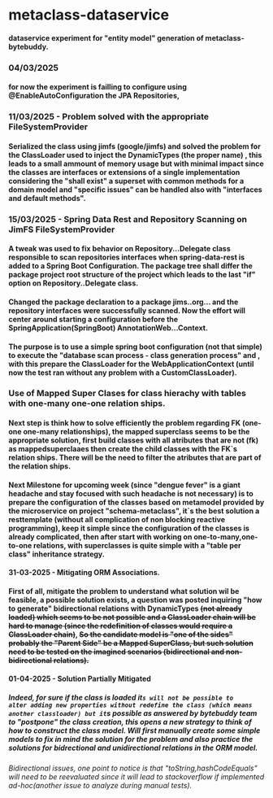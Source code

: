 # metaclass-dataservice
#### dataservice experiment for  "entity model" generation of metaclass-bytebuddy.

### 04/03/2025
#### for now the experiment is failling to configure using @EnableAutoConfiguration the JPA Repositories, 


### 11/03/2025 - Problem solved with the appropriate FileSystemProvider
#### Serialized the class using jimfs (google/jimfs) and solved the problem for the ClassLoader used to inject the DynamicTypes (the proper name) , this leads to a small ammount of memory usage but with minimal impact since the classes are interfaces or extensions of a single implementation considering the "shall exist" a superset with common methods for a domain model and "specific issues" can be handled also with "interfaces and default methods".

### 15/03/2025 - Spring Data Rest and Repository Scanning on JimFS FileSystemProvider
#### A tweak was used to fix behavior on Repository...Delegate class responsible to scan repositories interfaces when spring-data-rest is added to a Spring Boot Configuration. The package  tree shall differ the package project root structure of the project which leads to the last "if" option on Repository..Delegate class.

#### Changed the package declaration to a package jims..org... and the repository interfaces were successfully scanned. Now the effort will center around starting a configuration before the SpringApplication(SpringBoot) AnnotationWeb...Context.   
#### The purpose is to use a simple spring boot configuration (not that simple) to execute the "database scan process - class generation process" and , with this prepare the ClassLoader for the WebApplicationContext (until now the test ran without any problem with a CustomClassLoader).

### Use  of Mapped Super Clases for class hierachy with tables with one-many one-one relation ships.
#### Next step is think how to solve efficiently the problem regarding FK (one-one one-many relationships), the mapped superclass seems to be the appropriate solution, first build classes with all atributes that are not (fk) as mappedsuperclaaes then create the child classes with the FK`s relation ships. There will be the need to filter the atributes that are part of the relation ships.  

#### Next Milestone for upcoming week (since "dengue fever" is a giant headache and stay focused with such headache is not necessary) is to prepare the configuration of the classes based on metamodel provided by the microservice on project "schema-metaclass", it`s the best solution a resttemplate (without all complication of non blocking reactive programming), keep it simple since the configuration of the classes is already complicated, then after start with working on one-to-many,one-to-one relations, with superclasses is quite simple with a "table per class" inheritance strategy.  

#### 31-03-2025 - Mitigating ORM Associations.

#### First of all, mitigate the problem to understand what solution wil be feasible, a possible solution exists, a question was posted inquiring "how to generate" bidirectional relations with DynamicTypes ~~(not already loaded) which seems to be not possible and a ClassLoader chain will be hard to manage (since the redefinition of classes would require a ClassLoader chain)~~,	~~So the candidate model is "one of the sides" probably the "Parent Side" be a Mapped SuperClass, but such solution need to be tested on the imagined scenarios (bidirectional and non-bidirectional relations).~~

#### 01-04-2025 - Solution Partially Mitigated

##### Indeed, for sure if the class is loaded it`s will not be possible to alter adding new properties without redefine the class (which means another classloader) but it`s possible as answered by bytebuddy team to "postpone" the class creation, this opens a new strategy to think of how to construct the class model. Will first manually create some simple models to fix in mind the solution for the problem and also practice the solutions for bidrectional and unidirectional relations in the ORM model.
###### Bidirectional issues, one point to notice is that "toString,hashCodeEquals" will need to be reevaluated since it will lead to stackoverflow if implemented ad-hoc(another issue to analyze during manual tests).



